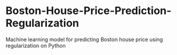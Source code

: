 # Boston-House-Price-Prediction-Regularization
Machine learning model for predicting Boston house price using regularization on Python
